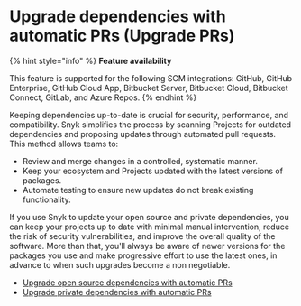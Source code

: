 # Upgrade dependencies with automatic PRs (Upgrade PRs)

{% hint style="info" %}
**Feature availability**

This feature is supported for the following SCM integrations: GitHub, GitHub Enterprise, GitHub Cloud App, Bitbucket Server, Bitbucket Cloud, Bitbucket Connect, GitLab, and Azure Repos.
{% endhint %}

Keeping dependencies up-to-date is crucial for security, performance, and compatibility. Snyk simplifies the process by scanning Projects for outdated dependencies and proposing updates through automated pull requests. This method allows teams to:

* Review and merge changes in a controlled, systematic manner.
* Keep your ecosystem and Projects updated with the latest versions of packages.
* Automate testing to ensure new updates do not break existing functionality.

If you use Snyk to update your open source and private dependencies, you can keep your projects up to date with minimal manual intervention, reduce the risk of security vulnerabilities, and improve the overall quality of the software. More than that, you'll always be aware of newer versions for the packages you use and make progressive effort to use the latest ones, in advance to when such upgrades become a non negotiable.&#x20;

* [Upgrade open source dependencies with automatic PRs](upgrade-open-source-dependencies-with-automatic-prs.md)
* [Upgrade private dependencies with automatic PRs](upgrade-private-dependencies-with-automatic-prs.md)
